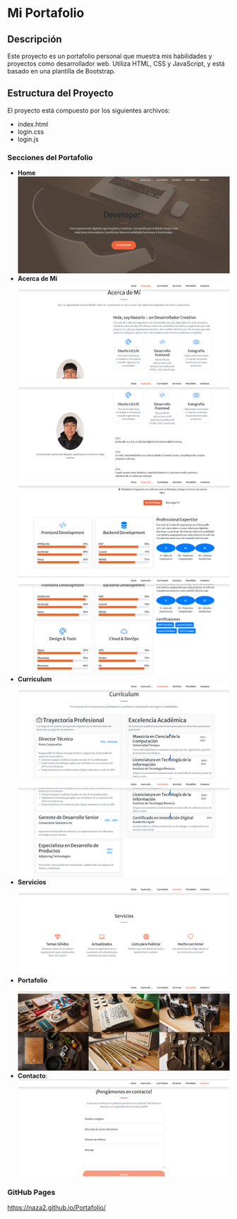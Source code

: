 # Mi Portafolio

## Descripción
Este proyecto es un portafolio personal que muestra mis habilidades y proyectos como desarrollador web. Utiliza HTML, CSS y JavaScript, y está basado en una plantilla de Bootstrap.

## Estructura del Proyecto
El proyecto está compuesto por los siguientes archivos:
- index.html
- login.css
- login.js

### Secciones del Portafolio
- **Home**
![Captura de Pantalla del Portafolio](https://github.com/naza2/Portafolio/blob/ead3313eb59e77c9b99531c7087c157f506bb7ad/Captura%20de%20pantalla%202025-07-07%20085443.png)
- **Acerca de Mí**
![Captura de Pantalla del Portafolio](https://github.com/naza2/Portafolio/blob/ead3313eb59e77c9b99531c7087c157f506bb7ad/Captura%20de%20pantalla%202025-07-07%20085505.png)
![Captura de Pantalla del Portafolio](https://github.com/naza2/Portafolio/blob/80f9d3b295b53018fc480f2b7f776d9fabc17df8/Captura%20de%20pantalla%202025-07-07%20091544.png)
![Captura de Pantalla del Portafolio](https://github.com/naza2/Portafolio/blob/ead3313eb59e77c9b99531c7087c157f506bb7ad/Captura%20de%20pantalla%202025-07-07%20085539.png)
![Captura de Pantalla del Portafolio](https://github.com/naza2/Portafolio/blob/ead3313eb59e77c9b99531c7087c157f506bb7ad/Captura%20de%20pantalla%202025-07-07%20085603.png)
- **Currículum**
![Captura de Pantalla del Portafolio](https://github.com/naza2/Portafolio/blob/ead3313eb59e77c9b99531c7087c157f506bb7ad/Captura%20de%20pantalla%202025-07-07%20085622.png)
![Captura de Pantalla del Portafolio](https://github.com/naza2/Portafolio/blob/ead3313eb59e77c9b99531c7087c157f506bb7ad/Captura%20de%20pantalla%202025-07-07%20085640.png)
- **Servicios**
![Captura de Pantalla del Portafolio](https://github.com/naza2/Portafolio/blob/ead3313eb59e77c9b99531c7087c157f506bb7ad/Captura%20de%20pantalla%202025-07-07%20085721.png)
- **Portafolio**
![Captura de Pantalla del Portafolio](https://github.com/naza2/Portafolio/blob/ead3313eb59e77c9b99531c7087c157f506bb7ad/Captura%20de%20pantalla%202025-07-07%20085739.png)
- **Contacto**:
![Captura de Pantalla del Portafolio](https://github.com/naza2/Portafolio/blob/ead3313eb59e77c9b99531c7087c157f506bb7ad/Captura%20de%20pantalla%202025-07-07%20085807.png)
### GitHub Pages
https://naza2.github.io/Portafolio/
